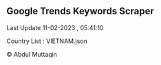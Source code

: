 

## Google Trends Keywords Scraper 
 
Last Update 11-02-2023 , 05:41:10

Country List :
VIETNAM.json



© Abdul Muttaqin 
